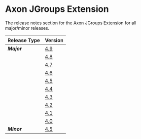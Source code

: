 # Axon JGroups Extension

The release notes section for the Axon JGroups Extension for all major/minor releases.

| Release Type | Version                                        |
|:-------------|:-----------------------------------------------|
| _**Major**_  | [4.9](rn-jgroups-major-releases.md#release-49) |
|              | [4.8](rn-jgroups-major-releases.md#release-48) |
|              | [4.7](rn-jgroups-major-releases.md#release-47) |
|              | [4.6](rn-jgroups-major-releases.md#release-46) |
|              | [4.5](rn-jgroups-major-releases.md#release-45) |
|              | [4.4](rn-jgroups-major-releases.md#release-44) |
|              | [4.3](rn-jgroups-major-releases.md#release-43) |
|              | [4.2](rn-jgroups-major-releases.md#release-42) |
|              | [4.1](rn-jgroups-major-releases.md#release-41) |
|              | [4.0](rn-jgroups-major-releases.md#release-40) |
| _**Minor**_  | [4.5](rn-jgroups-minor-releases.md#release-45) |
